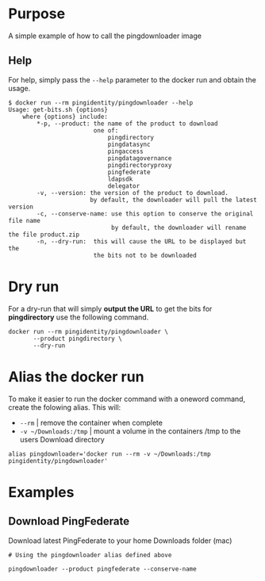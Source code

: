 # Purpose
A simple example of how to call the pingdownloader image

## Help
For help, simply pass the `--help` parameter to the docker run and obtain the usage.
```
$ docker run --rm pingidentity/pingdownloader --help
Usage: get-bits.sh {options}
    where {options} include:
        *-p, --product:	the name of the product to download
                        one of:
                            pingdirectory
                            pingdatasync
                            pingaccess
                            pingdatagovernance
                            pingdirectoryproxy
                            pingfederate
                            ldapsdk
                            delegator
        -v, --version: the version of the product to download.
                       by default, the downloader will pull the latest version
        -c, --conserve-name: use this option to conserve the original file name
                             by default, the downloader will rename the file product.zip
        -n, --dry-run:	this will cause the URL to be displayed but the
                        the bits not to be downloaded
```

# Dry run
For a dry-run that will simply **output the URL** to get the bits for **pingdirectory** use the following command.
```
docker run --rm pingidentity/pingdownloader \
       --product pingdirectory \
       --dry-run
```

# Alias the docker run
To make it easier to run the docker command with a oneword command, create the folowing alias.
This will:
* `--rm` | remove the container when complete
* `-v ~/Downloads:/tmp` | mount a volume in the containers /tmp to the users Download directory
```
alias pingdownloader='docker run --rm -v ~/Downloads:/tmp pingidentity/pingdownloader'
```

# Examples

## Download PingFederate
Download latest PingFederate to your home Downloads folder (mac)

```
# Using the pingdownloader alias defined above
  
pingdownloader --product pingfederate --conserve-name
```

